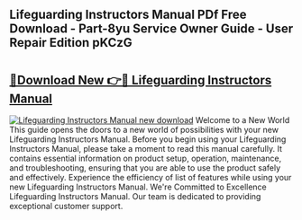 ## Lifeguarding Instructors Manual PDf Free Download - Part-8yu Service Owner Guide - User Repair Edition pKCzG

# <h2><a href="http://bc13022.oget.top/?id=Lifeguarding+Instructors+Manual">🔗Download New 👉🔴 Lifeguarding Instructors Manual</a></h2>

[![Lifeguarding Instructors Manual new download](https://i.imgur.com/5g1atiW.png)](http://bc13022.oget.top/?id=Lifeguarding+Instructors+Manual)
Welcome to a New World This guide opens the doors to a new world of possibilities with your new Lifeguarding Instructors Manual. Before you begin using your Lifeguarding Instructors Manual, please take a moment to read this manual carefully. It contains essential information on product setup, operation, maintenance, and troubleshooting, ensuring that you are able to use the product safely and effectively. Experience the efficiency of list of features while using your new Lifeguarding Instructors Manual. We're Committed to Excellence Lifeguarding Instructors Manual. Our team is dedicated to providing exceptional customer support.
